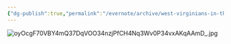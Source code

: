 ```yaml
---
{"dg-publish":true,"permalink":"/evernote/archive/west-virginians-in-the-revolution/","tags":["John-Kincaid"]}
---
```


![oyOcgF70VBY4mQ37DqVOO34nzjPfCH4Nq3Wv0P34vxAKqAAmD_.jpg](/img/user/assets/West_Virginians_in_the_Revolution.resources/oyOcgF70VBY4mQ37DqVOO34nzjPfCH4Nq3Wv0P34vxAKqAAmD_.jpg)
